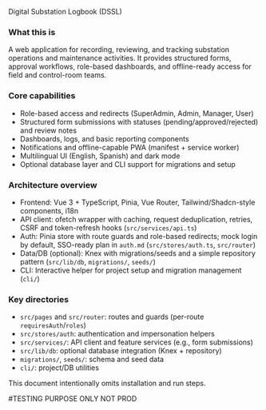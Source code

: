 Digital Substation Logbook (DSSL)

### What this is
A web application for recording, reviewing, and tracking substation operations and maintenance activities. It provides structured forms, approval workflows, role-based dashboards, and offline-ready access for field and control-room teams.

### Core capabilities
- Role-based access and redirects (SuperAdmin, Admin, Manager, User)
- Structured form submissions with statuses (pending/approved/rejected) and review notes
- Dashboards, logs, and basic reporting components
- Notifications and offline-capable PWA (manifest + service worker)
- Multilingual UI (English, Spanish) and dark mode
- Optional database layer and CLI support for migrations and setup

### Architecture overview
- Frontend: Vue 3 + TypeScript, Pinia, Vue Router, Tailwind/Shadcn-style components, i18n
- API client: ofetch wrapper with caching, request deduplication, retries, CSRF and token-refresh hooks (`src/services/api.ts`)
- Auth: Pinia store with route guards and role-based redirects; mock login by default, SSO-ready plan in `auth.md` (`src/stores/auth.ts`, `src/router`)
- Data/DB (optional): Knex with migrations/seeds and a simple repository pattern (`src/lib/db`, `migrations/`, `seeds/`)
- CLI: Interactive helper for project setup and migration management (`cli/`)

### Key directories
- `src/pages` and `src/router`: routes and guards (per-route `requiresAuth`/`roles`)
- `src/stores/auth`: authentication and impersonation helpers
- `src/services/`: API client and feature services (e.g., form submissions)
- `src/lib/db`: optional database integration (Knex + repository)
- `migrations/`, `seeds/`: schema and seed data
- `cli/`: project/DB utilities

This document intentionally omits installation and run steps.

#TESTING PURPOSE ONLY NOT PROD 
